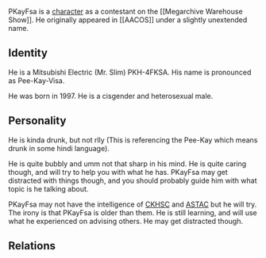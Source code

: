 PKayFsa is a [character](Characters) as a contestant on the [[Megarchive Warehouse Show]]. He originally appeared in [[AACOS]] under a slightly unextended name.

## Identity

He is a Mitsubishi Electric (Mr. Slim) PKH-4FKSA. His name is pronounced as Pee-Kay-Visa.

He was born in 1997. He is a cisgender and heterosexual male.
## Personality

He is kinda drunk, but not rlly (This is referencing the Pee-Kay which means drunk in some hindi language).

He is quite bubbly and umm not that sharp in his mind. He is quite caring though, and will try to help you with what he has. PKayFsa may get distracted with things though, and you should probably guide him with what topic is he talking about.

PKayFsa may not have the intelligence of [CKHSC](CKHSC.md) and [ASTAC](ASTAC.md) but he will try. The irony is that PKayFsa is older than them. He is still learning, and will use what he experienced on advising others. He may get distracted though.

## Relations